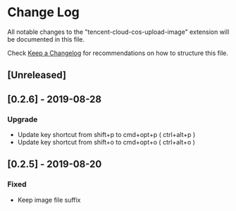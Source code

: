 # Change Log

All notable changes to the "tencent-cloud-cos-upload-image" extension will be documented in this file.

Check [Keep a Changelog](http://keepachangelog.com/) for recommendations on how to structure this file.

## [Unreleased]

## [0.2.6] - 2019-08-28
### Upgrade
- Update key shortcut from shift+p to cmd+opt+p ( ctrl+alt+p )
- Update key shortcut from shift+o to cmd+opt+o ( ctrl+alt+o )

## [0.2.5] - 2019-08-20
### Fixed
- Keep image file suffix
